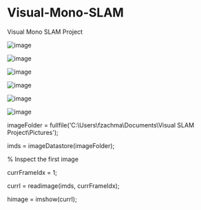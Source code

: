 # Visual-Mono-SLAM
Visual Mono SLAM Project


![image](https://github.com/frankzachma/Visual-Mono-SLAM/assets/168232333/5bb5e1fc-f943-4e67-bc9b-2da9b39b1daf)


![image](https://github.com/frankzachma/Visual-Mono-SLAM/assets/168232333/ff944739-1833-46e8-826b-c441c35cc3bb)


![image](https://github.com/frankzachma/Visual-Mono-SLAM/assets/168232333/4af6c376-86a3-4c6a-a0b5-262a07d4b3c0)


![image](https://github.com/frankzachma/Visual-Mono-SLAM/assets/168232333/04c6c05c-7fa3-44bc-bb72-6a80fa8b5ffd)


![image](https://github.com/frankzachma/Visual-Mono-SLAM/assets/168232333/e5e7b16e-9e6a-4028-9682-833c7923a310)


![image](https://github.com/frankzachma/Visual-Mono-SLAM/assets/168232333/8f5db104-bac8-4f3c-b0ca-2501f95325d5)


imageFolder   = fullfile('C:\Users\fzachma\Documents\Visual SLAM Project\Pictures');

imds          = imageDatastore(imageFolder);

% Inspect the first image

currFrameIdx = 1;

currI = readimage(imds, currFrameIdx);

himage = imshow(currI);
